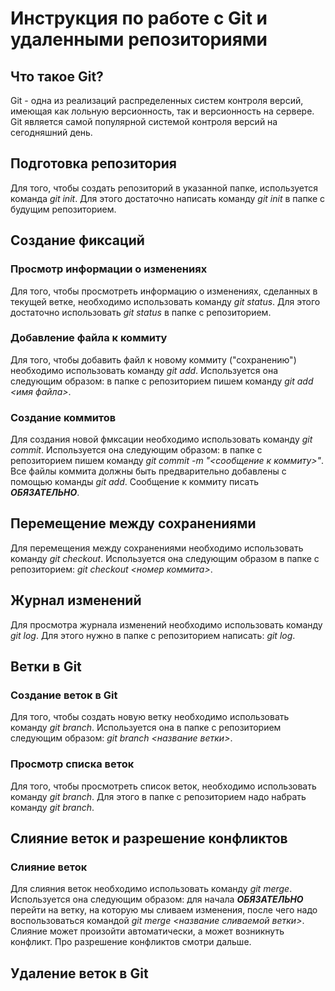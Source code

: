 # Инструкция по работе с Git и удаленными репозиториями

## Что такое Git?

Git - одна из реализаций распределенных систем контроля версий, имеющая как лольную версионность, так и версионность на сервере. Git является самой популярной системой контроля версий на сегодняшний день.

## Подготовка репозитория
Для того, чтобы создать репозиторий в указанной папке, используется команда *git init*. Для этого достаточно написать команду *git init* в папке с будущим репозиторием.

## Создание фиксаций

### Просмотр информации о изменениях

Для того, чтобы просмотреть информацию о изменениях, сделанных в текущей ветке, необходимо использовать команду *git status*. Для этого достаточно использовать *git status* в папке с репозиторием.

### Добавление файла к коммиту

Для того, чтобы добавить файл к новому коммиту ("сохранению") необходимо использовать команду *git add*. 
Используется она следующим образом: в папке с репозиторием пишем команду *git add <имя файла>*.

### Создание коммитов

Для создания новой фмксации необходимо использовать команду *git commit*. Используется она следующим образом: в папке с репозиторием пишем команду *git commit -m "<сообщение к коммиту>"*.
Все файлы коммита должны быть предварительно добавлены с помощью команды *git add*. Сообщение к коммиту писать ***ОБЯЗАТЕЛЬНО***.

## Перемещение между сохранениями
Для перемещения между сохранениями необходимо использовать команду *git checkout*. Используется она следующим образом в папке с репозиторием: *git checkout <номер коммита>*.

## Журнал изменений
Для просмотра журнала изменений необходимо использовать команду *git log*. Для этого нужно в папке с репозиторием написать: *git log*.

## Ветки в Git
### Создание веток в Git
Для того, чтобы создать новую ветку необходимо использовать команду *git branch*. Используется она в папке с репозиторием следующим образом: *git branch <название ветки>*. 
### Просмотр списка веток
Для того, чтобы просмотреть список веток, необходимо использовать команду *git branch*. Для этого в папке с репозиторием надо набрать команду *git branch*. 

## Слияние веток и разрешение конфликтов
### Слияние веток 
Для слияния веток необходимо использовать команду *git merge*. Используется она следующим образом: для начала ***ОБЯЗАТЕЛЬНО*** перейти на ветку, на которую мы сливаем изменения, после чего надо воспользоваться командой *git merge <название сливаемой ветки>*. Слияние может произойти автоматически, а может возникнуть конфликт. Про разрешение конфликтов смотри дальше.
## Удаление веток в Git
